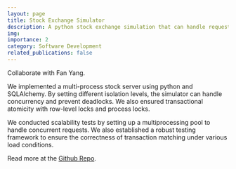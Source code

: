 ```yaml
---
layout: page
title: Stock Exchange Simulator
description: A python stock exchange simulation that can handle requests from multiple players.
img: 
importance: 2
category: Software Development
related_publications: false
---
```


Collaborate with Fan Yang.

We implemented a multi-process stock server using python and SQLAlchemy. By setting different isolation levels, the simulator can handle concurrency and prevent deadlocks. We also ensured transactional atomicity with row-level locks and process locks.

We conducted scalability tests by setting up a multiprocessing pool to handle concurrent requests. We also established a robust testing framework to ensure the correctness of transaction matching under various load conditions.

Read more at the <a href="https://github.com/WaAaaAterfall/Stock_Exchange_Scalable">Github Repo</a>.